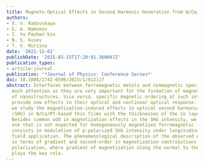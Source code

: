 ```yaml
---
title: Magneto-Optical Effects in Second Harmonic Generation from W/Co/Pt Nanofilms
authors:
- V. V. Radovskaya
- E. A. Mamonov
- I. Yu Pashen'kin
- N. S. Gusev
- T. V. Murzina
date: '2021-11-01'
publishDate: '2025-03-15T17:20:01.360047Z'
publication_types:
- article-journal
publication: '*Journal of Physics: Conference Series*'
doi: 10.1088/1742-6596/2015/1/012117
abstract: Interfaces between ferromagnetic metals and nonmagnetic specimen attract
  much attention as they are very important for the formation of magnetic properties
  of nanostructures. Vice versa, specific magnetic ordering at such interfaces may
  provide new effects in their optical and nonlinear optical response. In this work
  we study the magnetization-induced effects in optical second harmonic generation
  (SHG) in W/Co/Pt-based thin films with the thicknesses of the Co layer of 2-10 nm.
  Besides common odd in magnetization effects in the SHG intensity, we observe additional
  one that is not expected for homogeneously magnetized ferromagnetic films, which
  consists in modulation of p-polarized SHG intensity under longitudinal magnetic
  field application. The phenomenological description of the observed effect is performed
  in terms of gradient and second-order in magnetization contributions to the SHG
  polarization, where gradient of magnetization along the normal to the structure
  plays the key role.
---
```

